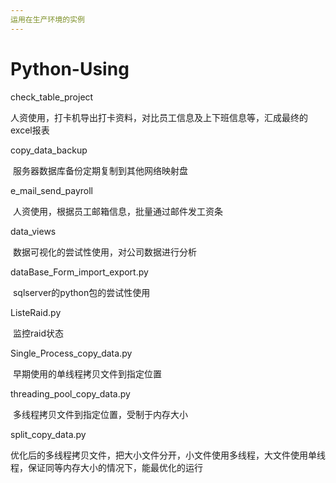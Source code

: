```yaml
---
运用在生产环境的实例
---
```


# Python-Using

check_table_project

​	人资使用，打卡机导出打卡资料，对比员工信息及上下班信息等，汇成最终的excel报表

copy_data_backup

​	服务器数据库备份定期复制到其他网络映射盘

e_mail_send_payroll

​	人资使用，根据员工邮箱信息，批量通过邮件发工资条

data_views

​	数据可视化的尝试性使用，对公司数据进行分析



dataBase_Form_import_export.py

​	sqlserver的python包的尝试性使用

ListeRaid.py

​	监控raid状态

Single_Process_copy_data.py

​	早期使用的单线程拷贝文件到指定位置

threading_pool_copy_data.py

​	多线程拷贝文件到指定位置，受制于内存大小

split_copy_data.py

​	优化后的多线程拷贝文件，把大小文件分开，小文件使用多线程，大文件使用单线程，保证同等内存大小的情况下，能最优化的运行